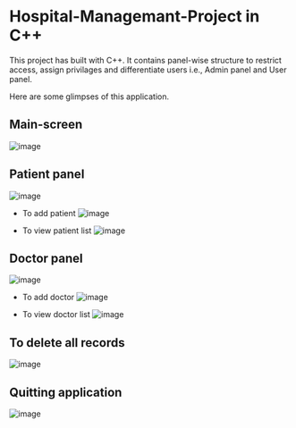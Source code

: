 # Hospital-Managemant-Project in C++
This project has built with C++. It contains panel-wise structure to restrict access, assign privilages and differentiate users i.e., Admin panel and User panel.

Here are some glimpses of this application.

## Main-screen
![image](https://user-images.githubusercontent.com/42318209/60860672-3a80d980-a235-11e9-8721-026ffb213d05.png)

## Patient panel
![image](https://user-images.githubusercontent.com/42318209/60860792-a06d6100-a235-11e9-8df2-96aec4a9b759.png)

* To add patient
![image](https://user-images.githubusercontent.com/42318209/60860875-e9bdb080-a235-11e9-95bc-c0dda697cb54.png)

* To view patient list
![image](https://user-images.githubusercontent.com/42318209/60860981-5933a000-a236-11e9-9ec7-78c07be5eb70.png)

## Doctor panel
![image](https://user-images.githubusercontent.com/42318209/60861034-8b450200-a236-11e9-9143-627c118f621c.png)

* To add doctor
![image](https://user-images.githubusercontent.com/42318209/60861070-baf40a00-a236-11e9-8991-14e21d02e1ae.png)

* To view doctor list
![image](https://user-images.githubusercontent.com/42318209/60861121-e8d94e80-a236-11e9-846e-df82e733e96d.png)

## To delete all records
![image](https://user-images.githubusercontent.com/42318209/60861179-23db8200-a237-11e9-8b16-034866e33a7d.png)

## Quitting application
![image](https://user-images.githubusercontent.com/42318209/60861231-4e2d3f80-a237-11e9-9933-cd035ef8e06e.png)
